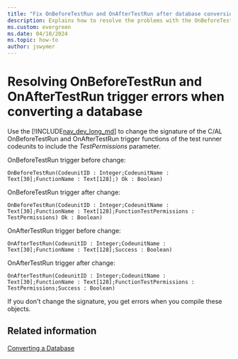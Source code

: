 ```yaml
---
title: "Fix OnBeforeTestRun and OnAfterTestRun after database conversion"
description: Explains how to resolve the problems with the OnBeforeTestRun and OnAfterTestRun triggers you convert a Dynamics NAV database.
ms.custom: evergreen
ms.date: 04/18/2024
ms.topic: how-to
author: jswymer
---
```


# Resolving OnBeforeTestRun and OnAfterTestRun trigger errors when converting a database

Use the [!INCLUDE[nav_dev_long_md](../developer/includes/nav_dev_long_md.md)] to change the signature of the C/AL OnBeforeTestRun and OnAfterTestRun trigger functions of the test runner codeunits to include the *TestPermissions* parameter.

OnBeforeTestRun trigger before change:
```
OnBeforeTestRun(CodeunitID : Integer;CodeunitName : Text[30];FunctionName : Text[128];) Ok : Boolean)
```
OnBeforeTestRun trigger after change:
```
OnBeforeTestRun(CodeunitID : Integer;CodeunitName : Text[30];FunctionName : Text[128];FunctionTestPermissions : TestPermissions) Ok : Boolean)
```
OnAfterTestRun trigger before change:
```
OnAfterTestRun(CodeunitID : Integer;CodeunitName : Text[30];FunctionName : Text[128];Success : Boolean)
```
OnAfterTestRun trigger after change:
```
OnAfterTestRun(CodeunitID : Integer;CodeunitName : Text[30];FunctionName : Text[128];FunctionTestPermissions : TestPermissions;Success : Boolean)
```
If you don't change the signature, you get errors when you compile these objects.

## Related information  
 [Converting a Database](Converting-a-Database.md)  
